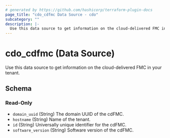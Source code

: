 ```yaml
---
# generated by https://github.com/hashicorp/terraform-plugin-docs
page_title: "cdo_cdfmc Data Source - cdo"
subcategory: ""
description: |-
  Use this data source to get information on the cloud-delivered FMC in your tenant.
---
```


# cdo_cdfmc (Data Source)

Use this data source to get information on the cloud-delivered FMC in your tenant.



<!-- schema generated by tfplugindocs -->
## Schema

### Read-Only

- `domain_uuid` (String) The domain UUID of the cdFMC.
- `hostname` (String) Name of the tenant.
- `id` (String) Universally unique identifier for the cdFMC.
- `software_version` (String) Software version of the cdFMC.
